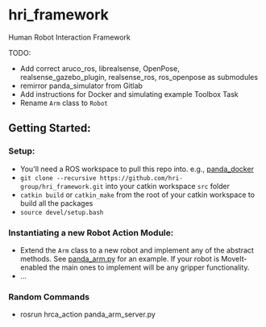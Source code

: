 # hri_framework
Human Robot Interaction Framework

TODO:
- Add correct aruco_ros, librealsense, OpenPose, realsense_gazebo_plugin, realsense_ros, ros_openpose as submodules
- remirror panda_simulator from Gitlab
- Add instructions for Docker and simulating example Toolbox Task
- Rename `Arm` class to `Robot`

## Getting Started:

### Setup:
- You'll need a ROS workspace to pull this repo into. e.g., [panda_docker](https://github.com/hri-group/panda_docker.git)
- `git clone --recursive https://github.com/hri-group/hri_framework.git` into your catkin workspace `src` folder
- `catkin build` or `catkin_make` from the root of your catkin workspace to build all the packages
- `source devel/setup.bash`

### Instantiating a new Robot Action Module:
- Extend the `Arm` class to a new robot and implement any of the abstract methods. See [panda_arm.py](https://github.com/hri-group/hri_framework/blob/master/hrca_action/src/hrca_action/panda_arm.py) for an example. If your robot is MoveIt-enabled the main ones to implement will be any gripper functionality.
- ...

### Random Commands
- rosrun hrca_action panda_arm_server.py
